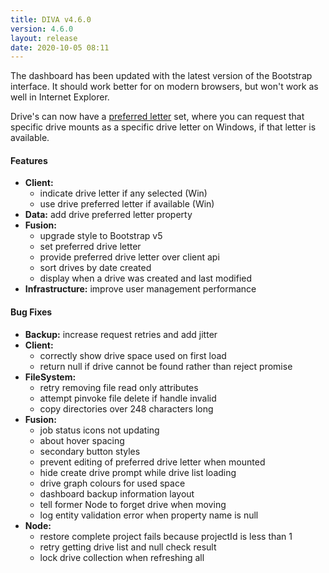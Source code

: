 ```yaml
---
title: DIVA v4.6.0
version: 4.6.0
layout: release
date: 2020-10-05 08:11
---
```


The dashboard has been updated with the latest version of the Bootstrap interface.
It should work better for on modern browsers, but won't work as well in Internet Explorer.

Drive's can now have a [preferred letter](https://help.group6.co.nz/v4/admin/preferred-drive-letter.html) set,
where you can request that specific drive mounts as a specific drive letter on Windows, if that letter is available.

#### Features

* **Client:**
  * indicate drive letter if any selected (Win)
  * use drive preferred letter if available (Win)
* **Data:** add drive preferred letter property
* **Fusion:**
  * upgrade style to Bootstrap v5
  * set preferred drive letter
  * provide preferred drive letter over client api
  * sort drives by date created
  * display when a drive was created and last modified
* **Infrastructure:** improve user management performance

#### Bug Fixes

* **Backup:** increase request retries and add jitter
* **Client:**
  * correctly show drive space used on first load
  * return null if drive cannot be found rather than reject promise
* **FileSystem:**
  * retry removing file read only attributes
  * attempt pinvoke file delete if handle invalid
  * copy directories over 248 characters long
* **Fusion:**
  * job status icons not updating
  * about hover spacing
  * secondary button styles
  * prevent editing of preferred drive letter when mounted
  * hide create drive prompt while drive list loading
  * drive graph colours for used space
  * dashboard backup information layout
  * tell former Node to forget drive when moving
  * log entity validation error when property name is null
* **Node:**
  * restore complete project fails because projectId is less than 1
  * retry getting drive list and null check result
  * lock drive collection when refreshing all
